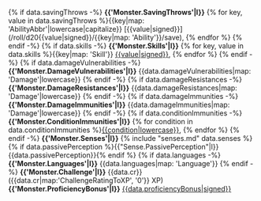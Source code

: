{% if data.savingThrows -%}
**{{'Monster.SavingThrows'|l}}** {% for key, value in data.savingThrows %}{{key|map: 'AbilityAbbr'|lowercase|capitalize}} [{{value|signed}}](/roll/d20{{value|signed}}/{{key|map: 'Ability'}}/save), {% endfor %}
{% endif -%}
{% if data.skills -%}
**{{'Monster.Skills'|l}}** {% for key, value in data.skills %}{{key|map: 'Skill'}} [{{value|signed}}](</roll/d20{{value|signed}}/{{key|map: 'Skill'}}/check>), {% endfor %}
{% endif -%}
{% if data.damageVulnerabilities -%}
**{{'Monster.DamageVulnerabilities'|l}}** {{data.damageVulnerabilities|map: 'Damage'|lowercase}}
{% endif -%}
{% if data.damageResistances -%}
**{{'Monster.DamageResistances'|l}}** {{data.damageResistances|map: 'Damage'|lowercase}}
{% endif -%}
{% if data.damageImmunities -%}
**{{'Monster.DamageImmunities'|l}}** {{data.damageImmunities|map: 'Damage'|lowercase}}
{% endif -%}
{% if data.conditionImmunities -%}
**{{'Monster.ConditionImmunities'|l}}** {% for condition in data.conditionImmunities %}[{{condition|lowercase}}](condition), {% endfor %}
{% endif -%}
**{{'Monster.Senses'|l}}** {% include "senses.md" data.senses %}{% if data.passivePerception %}{{"Sense.PassivePerception"|l}} {{data.passivePerception}}{% endif %} 
{% if data.languages -%}
**{{'Monster.Languages'|l}}** {{data.languages|map: 'Language'}}
{% endif -%}
**{{'Monster.Challenge'|l}}** {{data.cr}} ({{data.cr|map:'ChallengeRatingToXP', '0'}} XP)
**{{'Monster.ProficiencyBonus'|l}}** [{{data.proficiencyBonus|signed}}](roll "Proficiency")